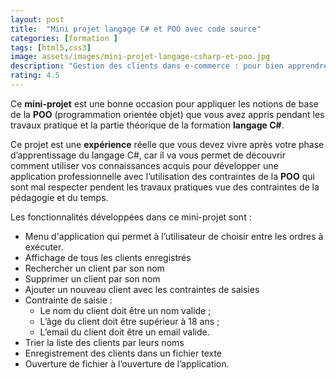 ```yaml
---
layout: post
title:  "Mini projet langage C# et POO avec code source"
categories: [formation ]
tags: [html5,css3]
image: assets/images/mini-projet-langage-csharp-et-poo.jpg
description: "Gestion des clients dans e-commerce : pour bien apprendre la programmation orientée objet et ses techniques."
rating: 4.5
---
```


Ce **mini-projet** est une bonne occasion pour appliquer les notions de base de la **POO** (programmation orientée objet) que vous avez appris pendant les travaux pratique et la partie théorique de la formation **langage C#**.

Ce projet est une **expérience** réelle que vous devez vivre après votre phase d’apprentissage du langage C#, car il va vous permet de découvrir comment utiliser vos connaissances acquis pour développer une application professionnelle avec l’utilisation des contraintes de la **POO** qui sont mal respecter pendent les travaux pratiques vue des contraintes de la pédagogie et du temps.

Les fonctionnalités développées dans ce mini-projet sont :

- Menu d'application qui permet à l’utilisateur de choisir entre les ordres à exécuter.
- Affichage de tous les clients enregistrés
- Rechercher un client par son nom
- Supprimer un client par son nom
- Ajouter un nouveau client avec les contraintes de saisies
- Contrainte de saisie :
  - Le nom du client doit être un nom valide ;
  - L’âge du client doit être supérieur à 18 ans ;
  - L’email du client doit être un email valide.
- Trier la liste des clients par leurs noms
- Enregistrement des clients dans un fichier texte
- Ouverture de fichier à l’ouverture de l’application.

